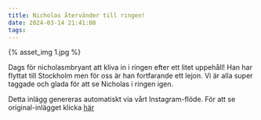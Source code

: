 ```yaml
---
title: Nicholas återvänder till ringen!
date: 2024-03-14 21:41:08
tags:
---
```

<div class="postId" style="display: none;">ID: 18178591708288730</div>

<div class="postImageContainer">
{% asset_img 1.jpg %}
</div>




Dags för nicholasmbryant att kliva in i ringen efter ett litet uppehåll! Han har flyttat till Stockholm men för oss är han fortfarande ett lejon. Vi är alla super taggade och glada för att se Nicholas i ringen igen. 

<div class="automaticGeneratedPostDescription">
Detta inlägg genereras automatiskt via vårt Instagram-flöde. För att se original-inlägget klicka <a target="_blank" href="https://www.instagram.com/p/C4gijKwN8vJ/">här</a>
</div>
<br>
